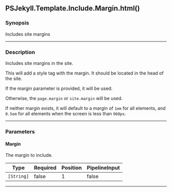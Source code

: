 PSJekyll.Template.Include.Margin.html()
---------------------------------------

### Synopsis
Includes site margins

---

### Description

Includes site margins in the site.

This will add a style tag with the margin.  It should be located in the head of the site.

If the margin parameter is provided, it will be used.  

Otherwise, the `page.margin` or `site.margin` will be used.

If neither margin exists, it will default to a margin of `1em` for all elements, 
and `0.5em` for all elements when the screen is less than `960px`.

---

### Parameters
#### **Margin**
The margin to include.

|Type      |Required|Position|PipelineInput|
|----------|--------|--------|-------------|
|`[String]`|false   |1       |false        |

---
